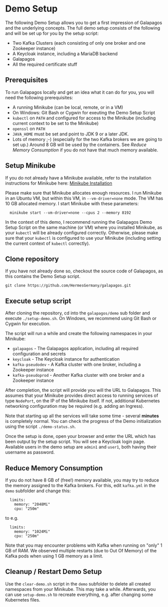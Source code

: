 # Demo Setup

The following Demo Setup allows you to get a first impression of Galapagos and the underlying concepts. The full demo
setup consists of the following and will be set up for you by the setup script:

* Two Kafka Clusters (each consisting of only one broker and one Zookeeper instance)
* A Keycloak instance, including a MariaDB backend
* Galapagos
* All the required certificate stuff

## Prerequisites

To run Galapagos locally and get an idea what it can do for you, you will need the following prerequisites:

* A running Minikube (can be local, remote, or in a VM)
* On Windows: Git Bash or Cygwin for exeuting the Demo Setup Script
* `kubectl` on `PATH` and configured for access to the Minikube (including current context to be set to the Minikube)
* `openssl` on `PATH`
* `JAVA_HOME` must be set and point to JDK 9 or a later JDK.
* Lots of memory ;-)  (especially for the two Kafka brokers we are going to set up.)
  Around 8 GB will be used by the containers. See _Reduce Memory Consumption_ if you do not have that much memory
  available.

## Setup Minikube

If you do not already have a Minikube available, refer to the installation instructions for Minikube here:
[Minikube Installation](https://kubernetes.io/de/docs/tasks/tools/install-minikube/)

Please make sure that Minikube allocates enough resources. I run Minikube in an Ubuntu VM, but within this VM, in
`--vm-driver=none` mode. The VM has 10 GB allocated memory. I start Minikube with these parameters:

```
  minikube start --vm-driver=none --cpus 2 --memory 8192
```

In the context of this demo, I recommend running the Galapagos Demo Setup Script on the same machine (or VM) where you
installed Minikube, as your `kubectl` will be already configured correctly. Otherwise, please make sure that your
`kubectl` is configured to use your Minikube (including setting the current context of `kubectl` correctly).

## Clone repository

If you have not already done so, checkout the source code of Galapagos, as this contains the Demo Setup script.

```
git clone https://github.com/HermesGermany/galapagos.git
```

## Execute setup script

After cloning the repository, cd into the `galapagos/demo` sub folder and execute `./setup-demo.sh`. On Windows, we
recommend using Git Bash or Cygwin for execution.

The script will run a while and create the following namespaces in your Minikube:

* `galapagos` - The Galapagos application, including all required configuration and secrets
* `keycloak` - The Keycloak instance for authentication
* `kafka-pseudodev` - A Kafka cluster with one broker, including a Zookeeper instance
* `kafka-pseudoprod` - Another Kafka cluster with one broker and a Zookeeper instance

After completion, the script will provide you will the URL to Galapagos. This assumes that your Minikube provides direct
access to running services of type `NodePort`, on the IP of the Minikube itself. If not, additional Kubernetes
networking configuration may be required (e.g. adding an Ingress).

Note that starting up all the services will take some time - several **minutes** is completely normal. You can check the
progress of the Demo initialization using the script `./demo-status.sh`.

Once the setup is done, open your browser and enter the URL which has been output by the setup script. You will see a
Keycloak login page. Available users in the demo setup are `admin1` and `user1`, both having their username as password.

## Reduce Memory Consumption

If you do not have 8 GB of (free!) memory available, you may try to reduce the memory assigned to the Kafka brokers. For
this, edit `kafka.yml` in the `demo` subfolder and change this:

```
  limits:
    memory: "2048Mi"
    cpu: "250m"
```

to e.g.

```
  limits:
    memory: "1024Mi"
    cpu: "250m"
```

Note that you may encounter problems with Kafka when running on "only" 1 GB of RAM. We observed multiple restarts
(due to Out Of Memory) of the Kafka pods when using 1 GB memory as a limit.

## Cleanup / Restart Demo Setup

Use the `clear-demo.sh` script in the `demo` subfolder to delete all created namespaces from your Minikube. This may
take a while. Afterwards, you can use `setup-demo.sh` to recreate everything, e.g. after changing some Kubernetes files.
